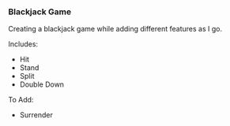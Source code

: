 ### Blackjack Game

Creating a blackjack game while adding different features as I go.

Includes:
* Hit
* Stand
* Split
* Double Down

To Add:
* Surrender
